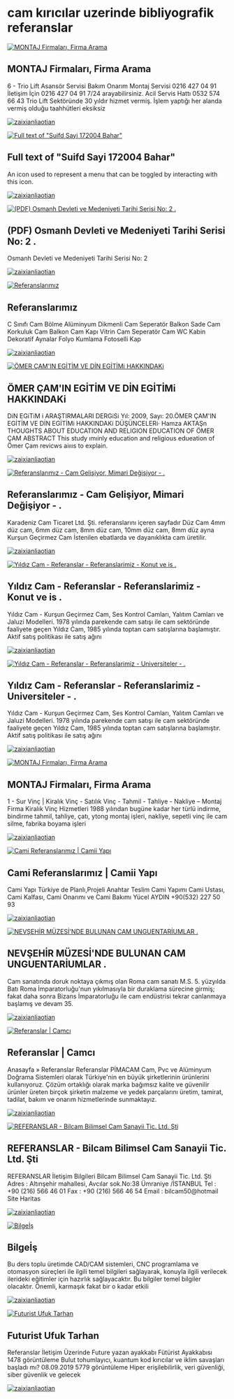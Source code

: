 # cam kırıcılar uzerinde bibliyografik referanslar
<a href="https://mnn.zoosnet.net/LR/Chatpre.aspx?id=MNN94995150&p=https://topgrinding.com/" target="_blank">![MONTAJ Firmaları, Firma Arama](https://github.com/technlg/images/blob/main/34.jpg)</a>
## MONTAJ Firmaları, Firma Arama
6 - Trio Lift Asansör Servisi Bakım Onarım Montaj Servisi 0216 427 04 91 İletişim İçin 0216 427 04 91 7/24 arayabilirsiniz. Acil Servis Hattı 0532 574 66 43 Trio Lift Sektöründe 30 yıldır hizmet vermiş. İşlem yaptığı her alanda vermiş olduğu taahhütleri eksiksiz 
<a href="https://mnn.zoosnet.net/LR/Chatpre.aspx?id=MNN94995150&p=https://topgrinding.com/" target="_blank"><img src="https://github.com/technlg/images/raw/main/chat11.jpg" alt="zaixianliaotian"/></a><a href="//whatsapp.shibangsoft.com/WhatsApp.php" ><img src="https://github.com/technlg/images/raw/main/chat11.png" alt=""></a>
<a href="https://mnn.zoosnet.net/LR/Chatpre.aspx?id=MNN94995150&p=https://topgrinding.com/" target="_blank">![Full text of "Suifd Sayi 172004 Bahar"](https://github.com/technlg/images/blob/main/26.jpg)</a>
## Full text of "Suifd Sayi 172004 Bahar"
An icon used to represent a menu that can be toggled by interacting with this icon.
<a href="https://mnn.zoosnet.net/LR/Chatpre.aspx?id=MNN94995150&p=https://topgrinding.com/" target="_blank"><img src="https://github.com/technlg/images/raw/main/chat11.jpg" alt="zaixianliaotian"/></a><a href="//whatsapp.shibangsoft.com/WhatsApp.php" ><img src="https://github.com/technlg/images/raw/main/chat11.png" alt=""></a>
<a href="https://mnn.zoosnet.net/LR/Chatpre.aspx?id=MNN94995150&p=https://topgrinding.com/" target="_blank">![(PDF) Osmanh Devleti ve Medeniyeti Tarihi Serisi No: 2 .](https://github.com/technlg/images/blob/main/8.jpg)</a>
## (PDF) Osmanh Devleti ve Medeniyeti Tarihi Serisi No: 2 .
Osmanh Devleti ve Medeniyeti Tarihi Serisi No: 2
<a href="https://mnn.zoosnet.net/LR/Chatpre.aspx?id=MNN94995150&p=https://topgrinding.com/" target="_blank"><img src="https://github.com/technlg/images/raw/main/chat11.jpg" alt="zaixianliaotian"/></a><a href="//whatsapp.shibangsoft.com/WhatsApp.php" ><img src="https://github.com/technlg/images/raw/main/chat11.png" alt=""></a>
<a href="https://mnn.zoosnet.net/LR/Chatpre.aspx?id=MNN94995150&p=https://topgrinding.com/" target="_blank">![Referanslarımız](https://github.com/technlg/images/blob/main/45.jpg)</a>
## Referanslarımız
C Sınıfı Cam Bölme Alüminyum Dikmenli Cam Seperatör Balkon Sade Cam Korkuluk Cam Balkon Cam Kapı Vitrin Cam Seperatör Cam WC Kabin Dekoratif Aynalar Folyo Kumlama Fotoselli Kap 
<a href="https://mnn.zoosnet.net/LR/Chatpre.aspx?id=MNN94995150&p=https://topgrinding.com/" target="_blank"><img src="https://github.com/technlg/images/raw/main/chat11.jpg" alt="zaixianliaotian"/></a><a href="//whatsapp.shibangsoft.com/WhatsApp.php" ><img src="https://github.com/technlg/images/raw/main/chat11.png" alt=""></a>
<a href="https://mnn.zoosnet.net/LR/Chatpre.aspx?id=MNN94995150&p=https://topgrinding.com/" target="_blank">![ÖMER ÇAM'IN EGİTİM VE DİN EGİTİMi HAKKINDAKi](https://github.com/technlg/images/blob/main/20.jpg)</a>
## ÖMER ÇAM'IN EGİTİM VE DİN EGİTİMi HAKKINDAKi
DiN EGiTiM i ARAŞTIRMALARI DERGiSi Yıl: 2009, Sayı: 20.ÖMER ÇAM'IN EGİTİM VE DİN EGİTİMi HAKKINDAKi DÜŞÜNCELERi· Hamza AKTAŞn THOUGHTS ABOUT EDUCATION AND RELIGION EDUCATION OF ÖMER ÇAM ABSTRACT This study ımıinly education and religious edueation of Ömer Çam revicws aiıııs to explain. 
<a href="https://mnn.zoosnet.net/LR/Chatpre.aspx?id=MNN94995150&p=https://topgrinding.com/" target="_blank"><img src="https://github.com/technlg/images/raw/main/chat11.jpg" alt="zaixianliaotian"/></a><a href="//whatsapp.shibangsoft.com/WhatsApp.php" ><img src="https://github.com/technlg/images/raw/main/chat11.png" alt=""></a>
<a href="https://mnn.zoosnet.net/LR/Chatpre.aspx?id=MNN94995150&p=https://topgrinding.com/" target="_blank">![Referanslarımız - Cam Gelişiyor, Mimari Değişiyor - .](https://github.com/technlg/images/blob/main/2.jpg)</a>
## Referanslarımız - Cam Gelişiyor, Mimari Değişiyor - .
Karadeniz Cam Ticaret Ltd. Şti. referanslarını içeren sayfadır Düz Cam 4mm düz cam, 6mm düz cam, 8mm düz cam, 10mm düz cam, 8mm düz ayna Kurşun Geçirmez Cam İstenilen ebatlarda ve dayanıklıkta cam üretilir.
<a href="https://mnn.zoosnet.net/LR/Chatpre.aspx?id=MNN94995150&p=https://topgrinding.com/" target="_blank"><img src="https://github.com/technlg/images/raw/main/chat11.jpg" alt="zaixianliaotian"/></a><a href="//whatsapp.shibangsoft.com/WhatsApp.php" ><img src="https://github.com/technlg/images/raw/main/chat11.png" alt=""></a>
<a href="https://mnn.zoosnet.net/LR/Chatpre.aspx?id=MNN94995150&p=https://topgrinding.com/" target="_blank">![Yıldız Cam - Referanslar - Referanslarimiz - Konut ve is .](https://github.com/technlg/images/blob/main/6.jpg)</a>
## Yıldız Cam - Referanslar - Referanslarimiz - Konut ve is .
Yıldız Cam - Kurşun Geçirmez Cam, Ses Kontrol Camları, Yalıtım Camları ve Jaluzi Modelleri. 1978 yılında parekende cam satışı ile cam sektöründe faaliyete geçen Yıldız Cam, 1985 yılında toptan cam satışlarına başlamıştır. Aktif satış politikası ile satış ağını 
<a href="https://mnn.zoosnet.net/LR/Chatpre.aspx?id=MNN94995150&p=https://topgrinding.com/" target="_blank"><img src="https://github.com/technlg/images/raw/main/chat11.jpg" alt="zaixianliaotian"/></a><a href="//whatsapp.shibangsoft.com/WhatsApp.php" ><img src="https://github.com/technlg/images/raw/main/chat11.png" alt=""></a>
<a href="https://mnn.zoosnet.net/LR/Chatpre.aspx?id=MNN94995150&p=https://topgrinding.com/" target="_blank">![Yıldız Cam - Referanslar - Referanslarimiz - Universiteler - .](https://github.com/technlg/images/blob/main/47.jpg)</a>
## Yıldız Cam - Referanslar - Referanslarimiz - Universiteler - .
Yıldız Cam - Kurşun Geçirmez Cam, Ses Kontrol Camları, Yalıtım Camları ve Jaluzi Modelleri. 1978 yılında parekende cam satışı ile cam sektöründe faaliyete geçen Yıldız Cam, 1985 yılında toptan cam satışlarına başlamıştır. Aktif satış politikası ile satış ağını 
<a href="https://mnn.zoosnet.net/LR/Chatpre.aspx?id=MNN94995150&p=https://topgrinding.com/" target="_blank"><img src="https://github.com/technlg/images/raw/main/chat11.jpg" alt="zaixianliaotian"/></a><a href="//whatsapp.shibangsoft.com/WhatsApp.php" ><img src="https://github.com/technlg/images/raw/main/chat11.png" alt=""></a>
<a href="https://mnn.zoosnet.net/LR/Chatpre.aspx?id=MNN94995150&p=https://topgrinding.com/" target="_blank">![MONTAJ Firmaları, Firma Arama](https://github.com/technlg/images/blob/main/45.jpg)</a>
## MONTAJ Firmaları, Firma Arama
1 - Sur Vinç | Kiralık Vinç - Satılık Vinç - Tahmil - Tahliye - Nakliye – Montaj Firma Kiralık Vinç Hizmetleri 1988 yılından bugüne kadar her türlü indirme, bindirme tahmil, tahliye, çatı, ytong montaj işleri, nakliye, sepetli vinç ile cam silme, fabrika boyama işleri 
<a href="https://mnn.zoosnet.net/LR/Chatpre.aspx?id=MNN94995150&p=https://topgrinding.com/" target="_blank"><img src="https://github.com/technlg/images/raw/main/chat11.jpg" alt="zaixianliaotian"/></a><a href="//whatsapp.shibangsoft.com/WhatsApp.php" ><img src="https://github.com/technlg/images/raw/main/chat11.png" alt=""></a>
<a href="https://mnn.zoosnet.net/LR/Chatpre.aspx?id=MNN94995150&p=https://topgrinding.com/" target="_blank">![Cami Referanslarımız | Camii Yapı](https://github.com/technlg/images/blob/main/52.jpg)</a>
## Cami Referanslarımız | Camii Yapı
Cami Yapı Türkiye de Planlı,Projeli Anahtar Teslim Cami Yapımı Cami Ustası, Cami Kalfası, Cami Onarımı ve Cami Bakımı Yücel AYDIN +90(532) 227 50 93
<a href="https://mnn.zoosnet.net/LR/Chatpre.aspx?id=MNN94995150&p=https://topgrinding.com/" target="_blank"><img src="https://github.com/technlg/images/raw/main/chat11.jpg" alt="zaixianliaotian"/></a><a href="//whatsapp.shibangsoft.com/WhatsApp.php" ><img src="https://github.com/technlg/images/raw/main/chat11.png" alt=""></a>
<a href="https://mnn.zoosnet.net/LR/Chatpre.aspx?id=MNN94995150&p=https://topgrinding.com/" target="_blank">![NEVŞEHİR MÜZESİ'NDE BULUNAN CAM UNGUENTARİUMLAR .](https://github.com/technlg/images/blob/main/55.jpg)</a>
## NEVŞEHİR MÜZESİ'NDE BULUNAN CAM UNGUENTARİUMLAR .
Cam sanatında doruk noktaya çıkmış olan Roma cam sanatı M.S. 5. yüzyılda Batı Roma İmparatorluğu'nun yıkılmasıyla bir duraklama sürecine girmiş; fakat daha sonra Bizans İmparatorluğu ile cam endüstrisi tekrar canlanmaya başlamış ve devam 35.
<a href="https://mnn.zoosnet.net/LR/Chatpre.aspx?id=MNN94995150&p=https://topgrinding.com/" target="_blank"><img src="https://github.com/technlg/images/raw/main/chat11.jpg" alt="zaixianliaotian"/></a><a href="//whatsapp.shibangsoft.com/WhatsApp.php" ><img src="https://github.com/technlg/images/raw/main/chat11.png" alt=""></a>
<a href="https://mnn.zoosnet.net/LR/Chatpre.aspx?id=MNN94995150&p=https://topgrinding.com/" target="_blank">![Referanslar | Camcı](https://github.com/technlg/images/blob/main/56.jpg)</a>
## Referanslar | Camcı
Anasayfa » Referanslar Referanslar PİMACAM Cam, Pvc ve Alüminyum Doğrama Sistemleri olarak Türkiye'nin en büyük şirketlerinin ürünlerini kullanıyoruz. Çözüm ortaklığı olarak marka bağımsız kalite ve güvenilir ürünler üreten birçok şirketin malzeme ve yedek parçalarını üretim, tamirat, tadilat, bakım ve onarım hizmetlerinde sunmaktayız.
<a href="https://mnn.zoosnet.net/LR/Chatpre.aspx?id=MNN94995150&p=https://topgrinding.com/" target="_blank"><img src="https://github.com/technlg/images/raw/main/chat11.jpg" alt="zaixianliaotian"/></a><a href="//whatsapp.shibangsoft.com/WhatsApp.php" ><img src="https://github.com/technlg/images/raw/main/chat11.png" alt=""></a>
<a href="https://mnn.zoosnet.net/LR/Chatpre.aspx?id=MNN94995150&p=https://topgrinding.com/" target="_blank">![REFERANSLAR - Bilcam Bilimsel Cam Sanayii Tic. Ltd. Şti](https://github.com/technlg/images/blob/main/37.jpg)</a>
## REFERANSLAR - Bilcam Bilimsel Cam Sanayii Tic. Ltd. Şti
REFERANSLAR İletişim Bilgileri Bilcam Bilimsel Cam Sanayii Tic. Ltd. Şti Adres : Altınşehir mahallesi, Avcılar sok.No:38 Ümraniye /İSTANBUL Tel : +90 (216) 566 46 01 Fax : +90 (216) 566 46 54 Email : bilcam50@hotmail Site Haritas 
<a href="https://mnn.zoosnet.net/LR/Chatpre.aspx?id=MNN94995150&p=https://topgrinding.com/" target="_blank"><img src="https://github.com/technlg/images/raw/main/chat11.jpg" alt="zaixianliaotian"/></a><a href="//whatsapp.shibangsoft.com/WhatsApp.php" ><img src="https://github.com/technlg/images/raw/main/chat11.png" alt=""></a>
<a href="https://mnn.zoosnet.net/LR/Chatpre.aspx?id=MNN94995150&p=https://topgrinding.com/" target="_blank">![Bilgeİş](https://github.com/technlg/images/blob/main/63.jpg)</a>
## Bilgeİş
Bu ders toplu üretimde CAD/CAM sistemleri, CNC programlama ve otomasyon süreçleri ile ilgili temel bilgileri sağlayarak, konuyla ilgili verilecek ilerideki eğitimler için hazırlık sağlayacaktır. Bu bilgiler temel bilgiler olacaktır. Önemli, karmaşık fakat bir o kadar etkili 
<a href="https://mnn.zoosnet.net/LR/Chatpre.aspx?id=MNN94995150&p=https://topgrinding.com/" target="_blank"><img src="https://github.com/technlg/images/raw/main/chat11.jpg" alt="zaixianliaotian"/></a><a href="//whatsapp.shibangsoft.com/WhatsApp.php" ><img src="https://github.com/technlg/images/raw/main/chat11.png" alt=""></a>
<a href="https://mnn.zoosnet.net/LR/Chatpre.aspx?id=MNN94995150&p=https://topgrinding.com/" target="_blank">![Futurist Ufuk Tarhan](https://github.com/technlg/images/blob/main/4.jpg)</a>
## Futurist Ufuk Tarhan
Referanslar İletişim Üzerinde Future yazan ayakkabı Fütürist Ayakkabısı 1478 görüntüleme  Bulut tohumlayıcı, kuantum kod kırıcılar ve iklim savaşları başladı mı? 08.09.2019 5779 görüntüleme Hiper erişilebilirlik, veri güvenliği, siber güvenlik ve gelecek 
<a href="https://mnn.zoosnet.net/LR/Chatpre.aspx?id=MNN94995150&p=https://topgrinding.com/" target="_blank"><img src="https://github.com/technlg/images/raw/main/chat11.jpg" alt="zaixianliaotian"/></a><a href="//whatsapp.shibangsoft.com/WhatsApp.php" ><img src="https://github.com/technlg/images/raw/main/chat11.png" alt=""></a>
